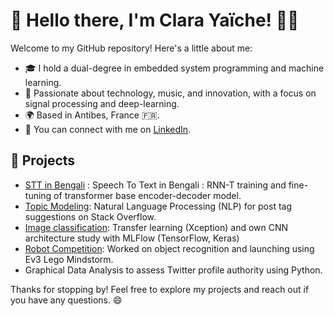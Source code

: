# 👋 Hello there, I'm Clara Yaïche! 👩‍💻

Welcome to my GitHub repository! Here's a little about me:

- 🎓 I hold a dual-degree in embedded system programming and machine learning.
- 🌟 Passionate about technology, music, and innovation, with a focus on signal processing and deep-learning.
- 🌍 Based in Antibes, France 🇫🇷.
- 📧 You can connect with me on [LinkedIn](https://www.linkedin.com/in/clara-yaiche/).

## 🚀 Projects
- [STT in Bengali](https://github.com/CYaiche/bengali_ASR) : Speech To Text in Bengali : RNN-T training and fine-tuning of transformer base encoder-decoder model.    
- [Topic Modeling](https://github.com/CYaiche/nlp_topic_modelling): Natural Language Processing (NLP) for post tag suggestions on Stack Overflow.
- [Image classification](https://github.com/CYaiche/dog_breed_classification): Transfer learning (Xception) and own CNN architecture study with MLFlow (TensorFlow, Keras)
- [Robot Competition](https://os-robot-frosties.mystrikingly.com/): Worked on object recognition and launching using Ev3 Lego Mindstorm.
- Graphical Data Analysis to assess Twitter profile authority using Python.

Thanks for stopping by! Feel free to explore my projects and reach out if you have any questions. 😄
